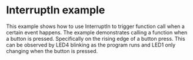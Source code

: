 # InterruptIn example

This example shows how to use InterruptIn to trigger function call when a certain event happens. The example demonstrates calling a function when a button is pressed. Specifically on the rising edge of a button press. This can be observed by LED4 blinking as the program runs and LED1 only changing when the button is pressed. 
